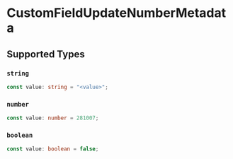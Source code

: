 # CustomFieldUpdateNumberMetadata


## Supported Types

### `string`

```typescript
const value: string = "<value>";
```

### `number`

```typescript
const value: number = 281007;
```

### `boolean`

```typescript
const value: boolean = false;
```

